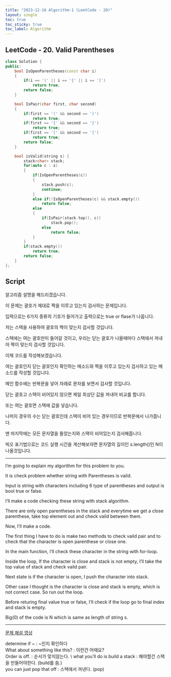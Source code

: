 ```yaml
---
title: "2023-12-16 Algorithm-1 (LeetCode - 20)"
layout: single
toc: true
toc_sticky: true
toc_label: Algorithm
---
```


## LeetCode - 20. Valid Parentheses

```c++
class Solution {
public:
    bool IsOpenParentheses(const char i)
    {
        if(i == '(' || i == '{' || i == '[')
            return true;
        return false;
    }

    bool IsPair(char first, char second)
    {
        if(first == '(' && second == ')')
            return true;
        if(first == '{' && second == '}')
            return true;
        if(first == '[' && second == ']')
            return true;
        return false;
    }

    bool isValid(string s) {
        stack<char> stack;
        for(auto c : s)
        {
            if(IsOpenParentheses(c))
            {
                stack.push(c);
                continue;
            }
            else if(!IsOpenParentheses(c) && stack.empty())
                return false;
            else
            {
                if(IsPair(stack.top(), c))
                    stack.pop();
                else
                    return false;
            }
        }
        if(stack.empty())
            return true;
        return false;
    }
};
```

## Script

알고리즘 설명을 해드리겠습니다.

이 문제는 괄호가 제대로 짝을 이루고 있는지 검사하는 문제입니다.

입력으로는 6가지 종류의 기호가 들어가고 출력으로는 true or flase가 나옵니다.

저는 스택을 사용하여 괄호의 짝이 맞는지 검사할 것입니다.

스택에는 여는 괄호만이 들어갈 것이고, 우리는 닫는 괄호가 나올때마다 스택에서 꺼내어 짝이 맞는지 검사할 것입니다.

이제 코드를 작성해보겠습니다.

여는 괄호인지 닫는 괄호인지 확인하는 메소드와 짝을 이루고 있는지 검사하고 있는 메소드를 작성할 것입니다.

메인 함수에는 반복문을 넣어 차례로 문자를 보면서 검사할 것입니다.

닫는 괄호고 스택이 비어있지 않으면 제일 최상단 값을 꺼내어 비교를 합니다.

또는 여는 괄호면 스택에 값을 넣습니다.

나머지 경우의 수는 닫는 괄호인데 스택이 비어 있는 경우이므로 반복문에서 나가줍니다.

맨 마지막에는 모든 문자열을 돌았는지와 스택이 비어있는지 검사해줍니다.

빅오 표기법으로는 코드 실행 시간을 계산해보자면 문자열의 길이인  s.length()인 N이 나올것입니다.

---

I’m going to explain my algorithm for this problem to you.

It is check problem whether string with Parentheses is vaild.

Input is string with characters including 6 type of parentheses and output is bool true or false.

I’ll make a code checking these string with stack algorithm.

There are only open parentheses in the stack and everytime we get a close parenthese, take top element out and check vaild between them.

Now, I’ll make a code.

The first thing I have to do is make two methods to check vaild pair and to check that the character is open parenthese or close one.

In the main function, I’ll check these character in the string with for-loop.

Inside the loop, If the character is close and stack is not empty, I’ll take the top value of stack and check vaild pair.

Next state is if the character is open, I push the character into stack.

Other case I thought is the character is close and stack is empty, which is not correct case. So run out the  loop.

Before returing final value true or false, I’ll check if the loop go to final index and stack is empty.

Big(0) of the code is N which is same as length of string s.


---

[문제 해설 영상](https://www.youtube.com/watch?v=lNYozout6FM)

determine if ~ : ~인지 확인하다 \
What about something like this? : 이런건 어때요? \
Order is off. : 순서가 맞지않는다. \ 
what you’ll do is build a stack : 해야할건 스택을 만들어야한다. (build를 씀.) \
you can just pop that off : 스택에서 꺼낸다. (pop)